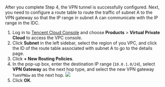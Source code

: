 After you complete Step 4, the VPN tunnel is successfully configured. Next, you need to configure a route table to route the traffic of subnet A to the VPN gateway so that the IP range in subnet A can communicate with the IP range in the IDC.
1. Log in to [Tencent Cloud Console](https://console.cloud.tencent.com/) and choose **Products** > **Virtual Private Cloud** to access the VPC console.
2. Click **Subnet** in the left sidebar, select the region of you VPC, and click the ID of the route table associated with subnet A to go to the details page.
3. Click **+ New Routing Policies**.
4. In the pop-up box, enter the destination IP range (`10.0.1.0/24`), select **VPN Gateway** as the next hop type, and select the new VPN gateway `TomVPNGw` as the next hop.
 ![](https://main.qcloudimg.com/raw/e0d5d841e0fca5cd1c4cdeeeefd5e23a.png)
5. Click **OK**.
